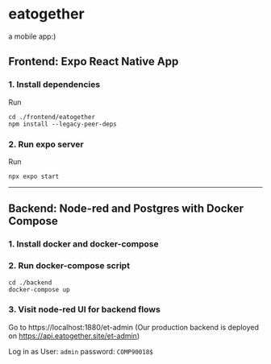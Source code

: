# eatogether
a mobile app:)

## Frontend: Expo React Native App
### 1. Install dependencies
Run 
```
cd ./frontend/eatogether
npm install --legacy-peer-deps
``` 

### 2. Run expo server
Run 
```
npx expo start 
```
---
## Backend: Node-red and Postgres with Docker Compose

### 1. Install docker and docker-compose
### 2. Run docker-compose script
```
cd ./backend
docker-compose up
```

### 3. Visit node-red UI for backend flows
Go to https://localhost:1880/et-admin
(Our production backend is deployed on https://api.eatogether.site/et-admin)

Log in as User: `admin` password: `COMP90018$`

